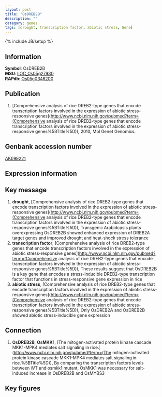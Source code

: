 ```yaml
---
layout: post
title: "OsDREB2B"
description: ""
category: genes
tags: [drought, transcription factor, abiotic stress, Gene]
---
```

{% include JB/setup %}

## Information
__Symbol__: OsDREB2B  
__MSU__: [LOC_Os05g27930](http://rice.plantbiology.msu.edu/cgi-bin/ORF_infopage.cgi?orf=LOC_Os05g27930)  
__RAPdb__: [Os05g0346200](http://rapdb.dna.affrc.go.jp/viewer/gbrowse_details/irgsp1?name=Os05g0346200)  

## Publication
1. [Comprehensive analysis of rice DREB2-type genes that encode transcription factors involved in the expression of abiotic stress-responsive genes](http://www.ncbi.nlm.nih.gov/pubmed?term=(Comprehensive analysis of rice DREB2-type genes that encode transcription factors involved in the expression of abiotic stress-responsive genes%5BTitle%5D)), 2010, Mol Genet Genomics.

## Genbank accession number
[AK099221](http://www.ncbi.nlm.nih.gov/nuccore/AK099221)

## Expression information

## Key message
1. __drought__, [Comprehensive analysis of rice DREB2-type genes that encode transcription factors involved in the expression of abiotic stress-responsive genes](http://www.ncbi.nlm.nih.gov/pubmed?term=(Comprehensive analysis of rice DREB2-type genes that encode transcription factors involved in the expression of abiotic stress-responsive genes%5BTitle%5D)),  Transgenic Arabidopsis plants overexpressing OsDREB2B showed enhanced expression of DREB2A target genes and improved drought and heat-shock stress tolerance
2. __transcription factor__, [Comprehensive analysis of rice DREB2-type genes that encode transcription factors involved in the expression of abiotic stress-responsive genes](http://www.ncbi.nlm.nih.gov/pubmed?term=(Comprehensive analysis of rice DREB2-type genes that encode transcription factors involved in the expression of abiotic stress-responsive genes%5BTitle%5D)),  These results suggest that OsDREB2B is a key gene that encodes a stress-inducible DREB2-type transcription factor that functions in stress-responsive gene expression in rice
3. __abiotic stress__, [Comprehensive analysis of rice DREB2-type genes that encode transcription factors involved in the expression of abiotic stress-responsive genes](http://www.ncbi.nlm.nih.gov/pubmed?term=(Comprehensive analysis of rice DREB2-type genes that encode transcription factors involved in the expression of abiotic stress-responsive genes%5BTitle%5D)),  Only OsDREB2A and OsDREB2B showed abiotic stress-inducible gene expression

## Connection
1. __OsDREB2B__, __OsMKK1__, [The mitogen-activated protein kinase cascade MKK1-MPK4 mediates salt signaling in rice.](http://www.ncbi.nlm.nih.gov/pubmed?term=(The mitogen-activated protein kinase cascade MKK1-MPK4 mediates salt signaling in rice.%5BTitle%5D)),  By comparing the transcription factors levels between WT and osmkk1 mutant, OsMKK1 was necessary for salt-induced increase in OsDREB2B and OsMYBS3

## Key figures


